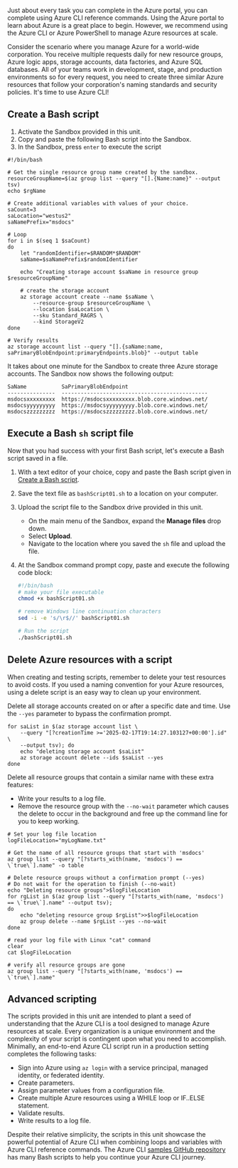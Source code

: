<!-- markdownlint-disable MD041 -->

Just about every task you can complete in the Azure portal, you can complete using Azure CLI reference commands. Using the Azure portal to learn about Azure is a great place to begin. However, we recommend using the Azure CLI or Azure PowerShell to manage Azure resources at scale.

Consider the scenario where you manage Azure for a world-wide corporation. You receive multiple requests daily for new resource groups, Azure logic apps, storage accounts, data factories, and Azure SQL databases. All of your teams work in development, stage, and production environments so for every request, you need to create three similar Azure resources that follow your corporation's naming standards and security policies. It's time to use Azure CLI!

## Create a Bash script

1. Activate the Sandbox provided in this unit.
1. Copy and paste the following Bash script into the Sandbox.
1. In the Sandbox, press `enter` to execute the script

```azurecli
#!/bin/bash

# Get the single resource group name created by the sandbox.
resourceGroupName=$(az group list --query "[].{Name:name}" --output tsv)
echo $rgName

# Create additional variables with values of your choice.
saCount=3
saLocation="westus2"
saNamePrefix="msdocs"

# Loop 
for i in $(seq 1 $saCount)
do
    let "randomIdentifier=$RANDOM*$RANDOM"
    saName=$saNamePrefix$randomIdentifier

    echo "Creating storage account $saName in resource group $resourceGroupName"

    # create the storage account
    az storage account create --name $saName \
        --resource-group $resourceGroupName \
        --location $saLocation \
        --sku Standard_RAGRS \
        --kind StorageV2
done

# Verify results
az storage account list --query "[].{saName:name, saPrimaryBlobEndpoint:primaryEndpoints.blob}" --output table
```

It takes about one minute for the Sandbox to create three Azure storage accounts. The Sandbox now shows the following output:

```output
SaName           SaPrimaryBlobEndpoint
---------------  ----------------------------------------------
msdocsxxxxxxxxx  https://msdocsxxxxxxxxx.blob.core.windows.net/
msdocsyyyyyyyyy  https://msdocsyyyyyyyyy.blob.core.windows.net/
msdocszzzzzzzzz  https://msdocszzzzzzzzz.blob.core.windows.net/

```

## Execute a Bash `sh` script file

Now that you had success with your first Bash script, let's execute a Bash script saved in a file.

1. With a text editor of your choice, copy and paste the Bash script given in [Create a Bash script](#create-a-bash-script).
1. Save the text file as `bashScript01.sh` to a location on your computer.
1. Upload the script file to the Sandbox drive provided in this unit.
   - On the main menu of the Sandbox, expand the **Manage files** drop down.
   - Select **Upload**.
   - Navigate to the location where you saved the `sh` file and upload the file.
1. At the Sandbox command prompt copy, paste and execute the following code block:

   ```bash
   #!/bin/bash
   # make your file executable
   chmod +x bashScript01.sh
   
   # remove Windows line continuation characters
   sed -i -e 's/\r$//' bashScript01.sh
   
   # Run the script
   ./bashScript01.sh
   ```

## Delete Azure resources with a script

When creating and testing scripts, remember to delete your test resources to avoid costs. If you used a naming convention for your Azure resources, using a delete script is an easy way to clean up your environment.

Delete all storage accounts created on or after a specific date and time. Use the `--yes` parameter to bypass the confirmation prompt.

```azurecli
for saList in $(az storage account list \
    --query "[?creationTime >='2025-02-17T19:14:27.103127+00:00'].id" \
    --output tsv); do
    echo "deleting storage account $saList"
    az storage account delete --ids $saList --yes
done
```

Delete all resource groups that contain a similar name with these extra features:

- Write your results to a log file.
- Remove the resource group with the `--no-wait` parameter which causes the delete to occur in the background and free up the command line for you to keep working.

```azurecli
# Set your log file location
logFileLocation="myLogName.txt"

# Get the name of all resource groups that start with 'msdocs'
az group list --query "[?starts_with(name, 'msdocs') == \`true\`].name" -o table

# Delete resource groups without a confirmation prompt (--yes)
# Do not wait for the operation to finish (--no-wait)
echo "Deleting resource groups">$logFileLocation
for rgList in $(az group list --query "[?starts_with(name, 'msdocs') == \`true\`].name" --output tsv); 
do
    echo "deleting resource group $rgList">>$logFileLocation
    az group delete --name $rgList --yes --no-wait
done

# read your log file with Linux "cat" command
clear
cat $logFileLocation

# verify all resource groups are gone
az group list --query "[?starts_with(name, 'msdocs') == \`true\`].name"
```

## Advanced scripting

The scripts provided in this unit are intended to plant a seed of understanding that the Azure CLI is a tool designed to manage Azure resources at scale. Every organization is a unique environment and the complexity of your script is contingent upon what you need to accomplish. Minimally, an end-to-end Azure CLI script run in a production setting completes the following tasks:

- Sign into Azure using `az login` with a service principal, managed identity, or federated identity.
- Create parameters.
- Assign parameter values from a configuration file.
- Create multiple Azure resources using a WHILE loop or IF..ELSE statement.
- Validate results.
- Write results to a log file.

Despite their relative simplicity, the scripts in this unit showcase the powerful potential of Azure CLI when combining loops and variables with Azure CLI reference commands. The Azure CLI [samples GitHub repository](https://github.com/Azure-Samples/azure-cli-samples) has many Bash scripts to help you continue your Azure CLI journey.
